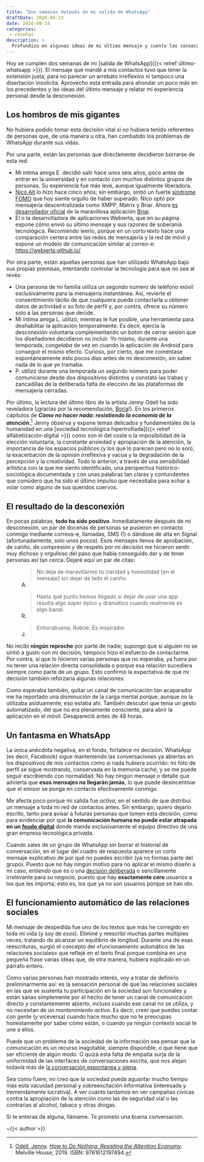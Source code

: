 ```yaml
---
title: "Dos semanas después de mi salida de WhatsApp"
draftDate: 2020-09-13
date: 2020-09-14
categories:
 - reseñas
description: >
  Profundizo en algunas ideas de mi último mensaje y cuento las consecuencias observables de mi decisión hasta hoy, día en que se cumplen dos semanas de mi salida de la plataforma de chat de Facebook.
---
```


Hoy se cumplen dos semanas de mi [salida de WhatsApp]({{< relref último-whatsapp >}}). El mensaje que mandé a mis contactos tuvo que tener la extensión justa, para no parecer un arrebato irreflexivo ni tampoco una disertación insolícita. Aprovecho esta entrada para ahondar un poco más en los precedentes y las ideas del último mensaje y relatar mi experiencia personal desde la desconexión.


Los hombros de mis gigantes
---

No hubiera podido tomar esta decisión vital si no hubiera tenido referentes de personas que, de una manera u otra, han combatido los problemas de WhatsApp durante sus vidas.

Por una parte, están las personas que directamente decidieron borrarse de esta red:
- Mi íntima amiga E. decidió salir hace unos seis años, poco antes de entrar en la universidad y en contacto con muchos distintos grupos de personas. Su experiencia fue más leve, aunque igualmente liberadora.
- [Nico Alt](https://nico.dorfbrunnen.eu) lo hizo hace cinco años; sin embargo, sintió un fuerte [síndrome FOMO](https://es.wikipedia.org/wiki/Síndrome_FOMO) que hoy siente orgullo de haber superado. Nico optó por mensajería descentralizada como XMPP, Matrix y Briar. Ahora [es desarrollador oficial](https://nico.dorfbrunnen.eu/tags/briar/) de la maravillosa aplicación [Briar](https://briarproject.org/).
- El o la desarrolladora de aplicaciones Webierta, que en su página expone cómo envió su último mensaje y sus razones de soberanía tecnológica. Recomiendo leerlo, porque en un corto texto hace una comparación certera entre las redes de mensajería y la red de móvil y expone un modelo de comunicación similar al correo-e: https://webierta.github.io/


Por otra parte, están aquellas personas que han utilizado WhatsApp bajo sus propias premisas, intentando controlar la tecnología para que no sea al revés:
- Una persona de mi familia utiliza un segundo número de teléfono móvil exclusivamente para la mensajería instantánea. Así, revierte el consentimiento tácito de que cualquiera pueda contactarla u obtener datos de actividad o su foto de perfil y, por contra, ofrece su número solo a las personas que decide.
- Mi íntima amiga L. utilizó, mientras le fue posible, una herramienta para deshabilitar la aplicación temporalmente. Es decir, ejercía la desconexión voluntaria complementando un botón de cerrar sesión que los diseñadores decidieron no incluír. Yo mismo, durante una temporada, _congelaba_ de vez en cuando la aplicación de Android para conseguir el mismo efecto. Curioso, por cierto, que me comentase espontáneamente esto pocos días antes de mi desconexión, sin saber nada de lo que yo tramaba.
- P. utilizó durante una temporada un segundo número para poder comunicarse desde dos dispositivos distintos y constató las trabas y zancadillas de la deliberada falta de elección de las plataformas de mensajería cerradas.


Por último, la lectura del último libro de la artista Jenny Odell ha sido reveladora (¡gracias por la recomendación, [Borja](https://deregil.es/)!). En los primeros capítulos de **_Cómo no hacer nada: resistiendo la economía de la atención_**,[^htdn] Jenny observa y expone temas delicados y fundamentales de la humanidad en una [sociedad tecnológica hipertrofiada]({{< relref alfabetización-digital >}}) como son el del coste o la imposibilidad de la elección voluntaria, la constante ansiedad y apropiación de la atención, la importancia de los espacios públicos (y los que lo parecen pero no lo son), la exacerbación de la opinión irreflexiva y vacua y la degradación de la percepción y la creatividad. Todo lo anterior, a través de una sensibilidad artística con la que me siento identificado, una perspectiva histórico-sociológica documentada y con unas palabras tan claras y contundentes que considero que ha sido el último impulso que necesitaba para echar a volar como alguno de sus queridos cuervos.

[^htdn]: [Odell, Jenny](https://www.jennyodell.com/about-news.html). [_How to Do Nothing: Resisting the Attention Economy_](https://www.mhpbooks.com/books/how-to-do-nothing/). Melville House, 2019. ISBN: 9781612197494.


El resultado de la desconexión
---

En pocas palabras, **todo ha sido positivo**. Inmediatamente después de mi desconexión, un par de docenas de personas se pusieron en contacto conmigo mediante correos-e, llamadas, SMS (!) o dándose de alta en Signal (afortunadamente, solo unos pocos). Esos mensajes llenos de aprobación, de cariño, de compresión y de respeto por mi decisión me hicieron sentir muy dichoso y orgulloso del paso que había conseguido dar y de tener personas así tan cerca. Dejaré aquí un par de citas:

<figure>

> No deja de maravillarme tu claridad y honestidad [en el mensaje] sin dejar de lado el cariño.

<figcaption style="margin-top: -1em">A.</figcaption>
</figure>
<figure>

> Hasta qué punto hemos llegado si dejar de usar una app resulta algo súper épico y dramático cuando realmente es algo banal.

<figcaption style="margin-top: -1em">R.</figcaption>
</figure>
<figure>

> Enhorabuena, Roboe. Es inspirador.

<figcaption style="margin-top: -1em">J.</figcaption>
</figure>


No recibí **ningún reproche** por parte de nadie; supongo que si alguien no se sintió a gusto con mi decisión, tampoco hizo el esfuerzo de contactarme. Por contra, sí que lo hicieron varias personas que no esperaba, ya fuera por no tener una relación directa consolidada o porque esa relación sucediera siempre como parte de un grupo. Esto confirmó la expectativa de que mi decisión también reforzaría algunas relaciones.

Como esperaba también, quitar un canal de comunicación tan acaparador me ha reportado una disminución de la carga mental porque, aunque no la utilizaba asiduamente, eso estaba ahí. También descubrí que tenía un gesto automatizado, del que no era plenamente consciente, para abrir la aplicación en el móvil. Desapareció antes de 48 horas.


Un fantasma en WhatsApp
---

La única anécdota negativa, en el fondo, fortalece mi decisión. WhatsApp (es decir, Facebook) sigue manteniendo las conversaciones ya abiertas en los dispositivos de mis contactos como si nada hubiera ocurrido: mi foto de perfil se sigue mostrando, conservada en la memoria caché, y se me puede seguir escribiendo con normalidad. No hay ningún mensaje o detalle que advierta que **esos mensajes no llegarán jamás**, lo que puede desincentivar que el emisor se ponga en contacto efectivamente conmigo.

Me afecta poco porque mi salida fue _activa_, en el sentido de que distribuí un mensaje a toda mi red de contactos antes. Sin embargo, quiero dejarlo escrito, tanto para avisar a futuras personas que tomen esta decisión, como para evidenciar por qué **la comunicación humana no puede estar atrapada en un [feudo digital](https://es.wikipedia.org/wiki/Jardín_vallado_(informática))** donde manda exclusivamente el equipo directivo de una gran empresa tecnológica privada.

Cuando sales de un grupo de WhatsApp sin borrar el historial de conversación, en el lugar del cuadro de respuesta aparece un corto mensaje explicativo de por qué no puedes escribir (ya no formas parte del grupo). Puesto que no hay ningún motivo para no aplicar el mismo diseño a mi caso, entiendo que es o una [decisión deliberada](https://maldita.es/malditatecnologia/2020/06/25/patrones-oscuros-tecnica-actuar-contra-voluntad-internet/) o sencillamente irrelevante para su negocio, puesto que hay **exactamente cero** usuarios a los que les importa; esto es, los que ya no son usuarios porque se han ido.


El funcionamiento automático de las relaciones sociales
---

Mi mensaje de despedida fue uno de los textos que más he corregido en toda mi vida (y soy de _esos_). Eliminé y reescribí muchas partes múltiples veces, tratando de alcanzar un equilibrio de longitud. Durante una de esas reescrituras, surgió el concepto del «funcionamiento automático de las relaciones sociales» que reflejé en el texto final porque combina en una pequeña frase varias ideas que, de otra manera, hubiera explicado en un párrafo entero.

Como varias personas han mostrado interés, voy a tratar de definirlo preliminarmente así: es la sensación personal de que las relaciones sociales en las que se sustenta tu participación en la sociedad son funcionales y están sanas simplemente por el hecho de tener un canal de comunicación directo y constantemente abierto, incluso cuando ese canal no se utiliza, y no necesitan de un _mantenimiento activo_. Es decir, creer que puedes contar con gente (y viceversa) cuando hace mucho que no te preocupas honestamente por saber cómo están, o cuando ya ningún contexto social te une a ellos.

Puede que un problema de la sociedad de la información sea pensar que la comunicación es un recurso inagotable, siempre disponible, o que tiene que ser eficiente de algún modo. O quizá esta falta de empatía surja de la uniformidad de las interfaces de conversaciones escrita, que nos alejan todavía más de [la conversación espontánea y plena](https://www.eldiario.es/contrapoder/defensa-conversacion_132_1002767.html).

Sea como fuere, no creo que la sociedad pueda aguantar mucho tiempo más esta vacuidad personal y sobreexcitación informativa (interesada y tremendamente lucrativa). A ver cuánto tardamos en ver campañas cívicas contra la apropiación de la atención como las de seguridad vial o las contrarias al alcohol, tabaco y otras drogas.

Si te enteras de alguna, llámame. Te prometo una buena conversación.


~{{< author >}}
